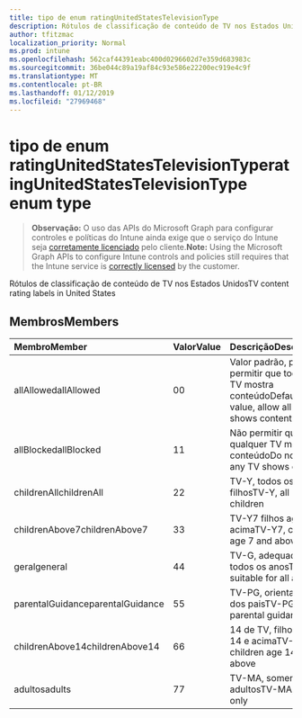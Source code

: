 ```yaml
---
title: tipo de enum ratingUnitedStatesTelevisionType
description: Rótulos de classificação de conteúdo de TV nos Estados Unidos
author: tfitzmac
localization_priority: Normal
ms.prod: intune
ms.openlocfilehash: 562caf44391eabc400d0296602d7e359d683983c
ms.sourcegitcommit: 36be044c89a19af84c93e586e22200ec919e4c9f
ms.translationtype: MT
ms.contentlocale: pt-BR
ms.lasthandoff: 01/12/2019
ms.locfileid: "27969468"
---
```

# <a name="ratingunitedstatestelevisiontype-enum-type"></a><span data-ttu-id="f4af2-103">tipo de enum ratingUnitedStatesTelevisionType</span><span class="sxs-lookup"><span data-stu-id="f4af2-103">ratingUnitedStatesTelevisionType enum type</span></span>

> <span data-ttu-id="f4af2-104">**Observação:** O uso das APIs do Microsoft Graph para configurar controles e políticas do Intune ainda exige que o serviço do Intune seja [corretamente licenciado](https://go.microsoft.com/fwlink/?linkid=839381) pelo cliente.</span><span class="sxs-lookup"><span data-stu-id="f4af2-104">**Note:** Using the Microsoft Graph APIs to configure Intune controls and policies still requires that the Intune service is [correctly licensed](https://go.microsoft.com/fwlink/?linkid=839381) by the customer.</span></span>

<span data-ttu-id="f4af2-105">Rótulos de classificação de conteúdo de TV nos Estados Unidos</span><span class="sxs-lookup"><span data-stu-id="f4af2-105">TV content rating labels in United States</span></span>
## <a name="members"></a><span data-ttu-id="f4af2-106">Membros</span><span class="sxs-lookup"><span data-stu-id="f4af2-106">Members</span></span>
|<span data-ttu-id="f4af2-107">Membro</span><span class="sxs-lookup"><span data-stu-id="f4af2-107">Member</span></span>|<span data-ttu-id="f4af2-108">Valor</span><span class="sxs-lookup"><span data-stu-id="f4af2-108">Value</span></span>|<span data-ttu-id="f4af2-109">Descrição</span><span class="sxs-lookup"><span data-stu-id="f4af2-109">Description</span></span>|
|:---|:---|:---|
|<span data-ttu-id="f4af2-110">allAllowed</span><span class="sxs-lookup"><span data-stu-id="f4af2-110">allAllowed</span></span>|<span data-ttu-id="f4af2-111">0</span><span class="sxs-lookup"><span data-stu-id="f4af2-111">0</span></span>|<span data-ttu-id="f4af2-112">Valor padrão, para permitir que todos os TV mostra conteúdo</span><span class="sxs-lookup"><span data-stu-id="f4af2-112">Default value, allow all TV shows content</span></span>|
|<span data-ttu-id="f4af2-113">allBlocked</span><span class="sxs-lookup"><span data-stu-id="f4af2-113">allBlocked</span></span>|<span data-ttu-id="f4af2-114">1</span><span class="sxs-lookup"><span data-stu-id="f4af2-114">1</span></span>|<span data-ttu-id="f4af2-115">Não permitir que qualquer TV mostra conteúdo</span><span class="sxs-lookup"><span data-stu-id="f4af2-115">Do not allow any TV shows content</span></span>|
|<span data-ttu-id="f4af2-116">childrenAll</span><span class="sxs-lookup"><span data-stu-id="f4af2-116">childrenAll</span></span>|<span data-ttu-id="f4af2-117">2</span><span class="sxs-lookup"><span data-stu-id="f4af2-117">2</span></span>|<span data-ttu-id="f4af2-118">TV-Y, todos os filhos</span><span class="sxs-lookup"><span data-stu-id="f4af2-118">TV-Y, all children</span></span>|
|<span data-ttu-id="f4af2-119">childrenAbove7</span><span class="sxs-lookup"><span data-stu-id="f4af2-119">childrenAbove7</span></span>|<span data-ttu-id="f4af2-120">3</span><span class="sxs-lookup"><span data-stu-id="f4af2-120">3</span></span>|<span data-ttu-id="f4af2-121">TV-Y7 filhos age 7 e acima</span><span class="sxs-lookup"><span data-stu-id="f4af2-121">TV-Y7, children age 7 and above</span></span>|
|<span data-ttu-id="f4af2-122">geral</span><span class="sxs-lookup"><span data-stu-id="f4af2-122">general</span></span>|<span data-ttu-id="f4af2-123">4</span><span class="sxs-lookup"><span data-stu-id="f4af2-123">4</span></span>|<span data-ttu-id="f4af2-124">TV-G, adequado para todos os anos</span><span class="sxs-lookup"><span data-stu-id="f4af2-124">TV-G, suitable for all ages</span></span>|
|<span data-ttu-id="f4af2-125">parentalGuidance</span><span class="sxs-lookup"><span data-stu-id="f4af2-125">parentalGuidance</span></span>|<span data-ttu-id="f4af2-126">5</span><span class="sxs-lookup"><span data-stu-id="f4af2-126">5</span></span>|<span data-ttu-id="f4af2-127">TV-PG, orientação dos pais</span><span class="sxs-lookup"><span data-stu-id="f4af2-127">TV-PG, parental guidance</span></span>|
|<span data-ttu-id="f4af2-128">childrenAbove14</span><span class="sxs-lookup"><span data-stu-id="f4af2-128">childrenAbove14</span></span>|<span data-ttu-id="f4af2-129">6</span><span class="sxs-lookup"><span data-stu-id="f4af2-129">6</span></span>|<span data-ttu-id="f4af2-130">14 de TV, filhos age 14 e acima</span><span class="sxs-lookup"><span data-stu-id="f4af2-130">TV-14, children age 14 and above</span></span>|
|<span data-ttu-id="f4af2-131">adultos</span><span class="sxs-lookup"><span data-stu-id="f4af2-131">adults</span></span>|<span data-ttu-id="f4af2-132">7</span><span class="sxs-lookup"><span data-stu-id="f4af2-132">7</span></span>|<span data-ttu-id="f4af2-133">TV-MA, somente para adultos</span><span class="sxs-lookup"><span data-stu-id="f4af2-133">TV-MA, adults only</span></span>|



